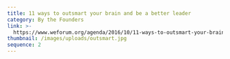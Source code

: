```yaml
---
title: 11 ways to outsmart your brain and be a better leader
category: By the Founders
link: >-
  https://www.weforum.org/agenda/2016/10/11-ways-to-outsmart-your-brain-and-be-a-better-leader
thumbnail: /images/uploads/outsmart.jpg
sequence: 2
---
```



